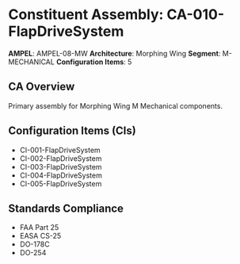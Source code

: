 # Constituent Assembly: CA-010-FlapDriveSystem

**AMPEL**: AMPEL-08-MW
**Architecture**: Morphing Wing
**Segment**: M-MECHANICAL
**Configuration Items**: 5

## CA Overview
Primary assembly for Morphing Wing M Mechanical components.

## Configuration Items (CIs)
- CI-001-FlapDriveSystem
- CI-002-FlapDriveSystem
- CI-003-FlapDriveSystem
- CI-004-FlapDriveSystem
- CI-005-FlapDriveSystem

## Standards Compliance
- FAA Part 25
- EASA CS-25
- DO-178C
- DO-254
